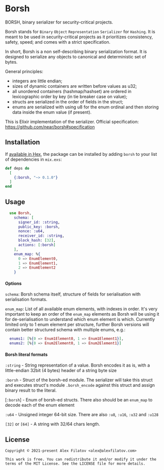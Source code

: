 # Borsh

BORSH, binary serializer for security-critical projects.

Borsh stands for `Binary` `Object` `Representation` `Serializer` for `Hashing`.
It is meant to be used in security-critical projects as it prioritizes consistency, safety, speed;
and comes with a strict specification.

In short, Borsh is a non self-describing binary serialization format.
It is designed to serialize any objects to canonical and deterministic set of bytes.

General principles:
- integers are little endian;
- sizes of dynamic containers are written before values as u32;
- all unordered containers (hashmap/hashset) are ordered in lexicographic order by key (in tie breaker case on value);
- structs are serialized in the order of fields in the struct;
- enums are serialized with using u8 for the enum ordinal and then storing data inside the enum value (if present).

This is Elixir implementation of the serializer.
Official specification: https://github.com/near/borsh#specification

## Installation

If [available in Hex](https://hex.pm/docs/publish), the package can be installed
by adding `borsh` to your list of dependencies in `mix.exs`:

```elixir
def deps do
  [
    {:borsh, "~> 0.1.0"}
  ]
end
```

## Usage

```elixir
  use Borsh,
    schema: [
      signer_id: :string,
      public_key: :borsh,
      nonce: :u64,
      receiver_id: :string,
      block_hash: [32],
      actions: [:borsh]
    ],
    enum_map: %{
      0 => EnumElement0,
      1 => EnumElement1,
      2 => EnumElement2
    }
```

#### Options

`schema`:
Borsh schema itself, structure of fields for serialisation with serialisation formats.

`enum_map`:
List of all available enum elements, with indexes in order.
It's very important to keep an order of the `enum_map` elements as Borsh will be using it for de-serialisation
to understand which enum element is which.
Currently limited only to 1 enum element per structure,
further Borsh versions will contain better structured schema with multiple enums, e.g.:

```elixir
  enums1: [%{0 => Enum1Element0, 1 => Enum1Element1}],
  enums2: [%{0 => Enum2Element0, 1 => Enum2Element1}]
```

#### Borsh literal formats

`:string` - String representation of a value. Borsh encodes it as is, with a little-endian 32bit (4 bytes) header of a string byte size

`:borsh` - Struct of the borsh-ed module. The serializer will take this struct and executes struct's module `.borsh_encode`
against this struct and assign binary result to the literal.

[`:borsh`] - Enum of borsh-ed structs. There also should be an `enum_map` to decode each of the enum element

`:u64` - Unsigned integer 64-bit size. There are also `:u8`, `:u16`, `:u32` and `:u128`

`[32]` or `[64]` - A string with 32/64 chars length.


## License

    Copyright © 2021-present Alex Filatov <alex@alexfilatov.com>

    This work is free. You can redistribute it and/or modify it under the
    terms of the MIT License. See the LICENSE file for more details.
